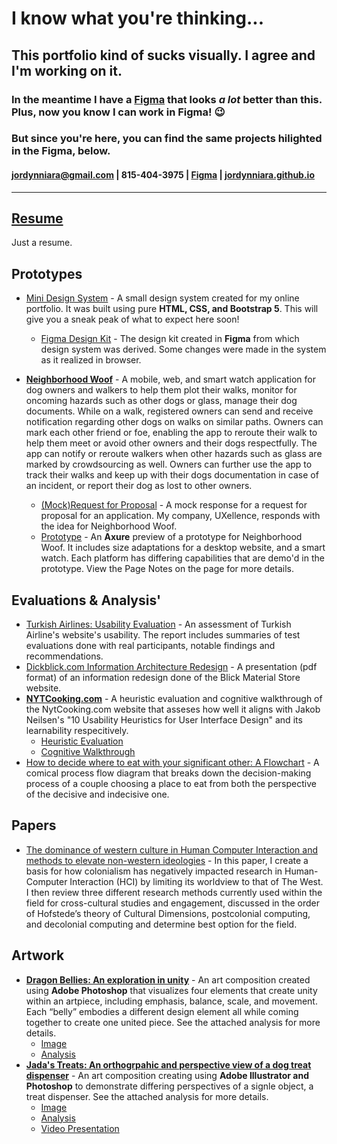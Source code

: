 # I know what you're thinking...
## This portfolio kind of sucks visually. I agree and I'm working on it.
### In the meantime I have a [Figma](https://www.figma.com/proto/2edUFCDTifKMp3XSe2IAjA/UX-Portfolio?node-id=1-2&t=u0YKlxkSYVZgey7y-1) that looks _a lot_ better than this. Plus, now you know I can work in Figma! 😉
### But since you're here, you can find the same projects hilighted in the Figma, below.

#### jordynniara@gmail.com  |   815-404-3975    |   [Figma](https://www.figma.com/proto/2edUFCDTifKMp3XSe2IAjA/UX-Portfolio?node-id=1-2&t=u0YKlxkSYVZgey7y-1) |    [jordynniara.github.io](https://jordynniara.github.io)

---
## [Resume]()
Just a resume.
## Prototypes
- [Mini Design System](./projects/mini_design_system/miniDesignSystem/home.html) - A small design system created for my online portfolio. It was built using pure **HTML, CSS, and Bootstrap 5**. This will give you a sneak peak of what to expect here soon!
    - [Figma Design Kit](https://www.figma.com/community/file/1303532172657853033/jns-design-kit) - The design kit created in **Figma** from which design system was derived. Some changes were made in the system as it realized in browser.

- <u>**Neighborhood Woof**</u> - A mobile, web, and smart watch application for dog owners and walkers to help them plot their walks, monitor for oncoming hazards such as other dogs or glass, manage their dog documents. While on a walk, registered owners can send and receive notification regarding other dogs on walks on similar paths. Owners can mark each other friend or foe, enabling the app to reroute their walk to help them meet or avoid other owners and their dogs respectfully. The app can notify or reroute walkers when other hazards such as glass are marked by crowdsourcing as well. Owners can further use the app to track their walks and keep up with their dogs documentation in case of an incident, or report their dog as lost to other owners.
    - [(Mock)Request for Proposal](./projects/neighborhood_woof/Response%20to%20RFP%20for%20Application%20Ideation%20and%20Design.pdf) - A mock response for a request for proposal for an application. My company, UXellence, responds with the idea for Neighborhood Woof.
    - [Prototype](https://taz9bd.axshare.com/) - An **Axure** preview of a prototype for Neighborhood Woof. It includes size adaptations for a desktop website, and a smart watch. Each platform has differing capabilities that are demo'd in the prototype. View the Page Notes on the page for more details.
## Evaluations & Analysis'
- [Turkish Airlines: Usability Evaluation](./projects/turkish_airlines/Turkish%20Airlines%20Usability%20Report.pdf) - An assessment of Turkish Airline's website's usability. The report includes summaries of test evaluations done with real participants, notable findings and recommendations.
- [Dickblick.com Information Architecture Redesign](./projects/blick.com/FinalReportPacket.pdf) - A presentation (pdf format) of an information redesign done of the Blick Material Store website.
- <u>**NYTCooking.com**</u> - A heuristic evaluation and cognitive walkthrough of the NytCooking.com website that asseses how well it aligns with Jakob Neilsen's "10 Usability Heuristics for User Interface Design" and its learnability respecitively.
    - [Heuristic Evaluation](./projects/nytcooking/Heuristic%20Eval%20-%20NYTCooking.com.pdf)
    - [Cognitive Walkthrough](./projects/nytcooking/Cognitive%20Walkthrough%20-%20NYT%20Cooking.pdf)
- [How to decide where to eat with your significant other: A Flowchart](./projects/flow_diagram/processFlowPacket.pdf) - A comical process flow diagram that breaks down the decision-making process of a couple choosing a place to eat from both the perspective of the decisive and indecisive one. 
## Papers
- [The dominance of western culture in Human Computer Interaction and methods to elevate non-western ideologies](https://medium.com/@jordynniara/western-culture-in-hci-8e16a6781774) - In this paper, I create a basis for how colonialism has negatively impacted research in Human-Computer Interaction (HCI) by limiting its worldview to that of The West. I then review three different research methods currently used within the field for cross-cultural studies and engagement, discussed in the order of Hofstede’s theory of Cultural Dimensions, postcolonial computing, and decolonial computing and determine best option for the field.
## Artwork
- <u>**Dragon Bellies: An exploration in unity**</u> - An art composition created using **Adobe Photoshop** that visualizes four elements that create unity within an artpiece, including emphasis, balance, scale, and movement. Each “belly” embodies a different design element all while coming together to create one united piece. See the attached analysis for more details.
    - [Image](./projects/dragon_bellies/dragon%20bellies%20simple.jpg)
    - [Analysis](./projects/dragon_bellies/Document.pdf)
- <u>**Jada's Treats: An orthogrpahic and perspective view of a dog treat dispenser**</u> - An art composition creating using **Adobe Illustrator and Photoshop** to demonstrate differing perspectives of a signle object, a treat dispenser. See the attached analysis for more details.
    - [Image](./projects/jadas_treats/composition%202%20combined.png)
    - [Analysis](./projects/jadas_treats/Script%20and%20Image.pdf)
    - [Video Presentation](https://vimeo.com/687533902)
